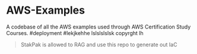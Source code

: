 # AWS-Examples
A codebase of all the AWS examples used through AWS Certification Study Courses.
#deployment
#lekjkehhe
lslslslslsk
copyrght
lh
> StakPak is allowed to RAG and use this repo to generate out IaC
